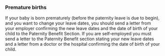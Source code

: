 ###  Premature births

If your baby is born prematurely (before the paternity leave is due to begin),
and you want to change your leave dates, you should send a letter from your
employer confirming the new leave dates and the date of birth of your child to
the Paternity Benefit Section. If you are self-employed you must send a letter
to the Paternity Benefit section stating your new leave dates and a letter
from a doctor or the hospital confirming the date of birth of your child.
